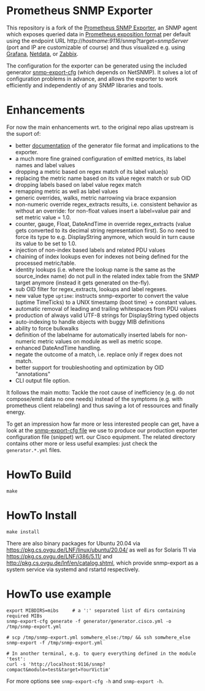 # Prometheus SNMP Exporter

This repository is a fork of the [Prometheus SNMP Exporter](https://github.com/prometheus/snmp_exporter), an SNMP agent which exposes queried data in [Prometheus exposition format](https://prometheus.io/docs/instrumenting/exposition_formats/) per default using the endpoint URL http://_hostname:9116_/snmp?target=_snmpServer_ (port and IP are customizable of course) and thus visualized e.g. using [Grafana](https://grafana.com/), [Netdata](https://www.netdata.cloud/), or [Zabbix](https://www.zabbix.com/).

The configuration for the exporter can be generated using the included
generator [snmp-export-cfg](generator/) (which depends on NetSNMP). It solves a lot of
configuration problems in advance, and allows the exporter to work efficiently
and independently of any SNMP libraries and tools.

# Enhancements
For now the main enhancements wrt. to the original repo alias upstream is the suport of:
- better [documentation](generator/) of the generator file format and implications to the exporter.
- a much more fine grained configuration of emitted metrics, its label names and label values
- dropping a metric based on regex match of its label value(s)
- replacing the metric name based on its value regex match or sub OID
- dropping labels based on label value regex match
- remapping metric as well as label values
- generic overrides, walks, metric narrowing via brace expansion
- non-numeric override regex\_extracts results, i.e. consistent behavior as without an override: for non-float values insert a label=value pair and set metric value = 1.0.
- counter, gauge, Float, DateAndTime in override regex\_extracts (value gets converted to its decimal string representation first). So no need to force its type to e.g. DisplayString anymore, which would in turn cause its value to be set to 1.0.
- injection of non-index based labels and related PDU values
- chaining of index lookups even for indexes not being defined for the processed metric/table.
- identity lookups (i.e. where the lookup name is the same as the source\_index name) do not pull in the related index table from the SNMP target anymore (instead it gets generated on the-fly).
- sub OID filter for regex\_extracts, lookups and label regexes.
- new value type `uptime`: instructs snmp-exporter to convert the value (uptime TimeTicks) to a UNIX timestamp (boot time) -> constant values.
- automatic removal of leading and trailing whitespaces from PDU values
- production of always valid UTF-8 strings for DisplayString typed objects
- auto-indexing to handle objects with buggy MIB definitions
- ability to force bulkwalks
- definition of the labelname for automatically inserted labels for non-numeric metric values on module as well as metric scope.
- enhanced DateAndTime handling.
- negate the outcome of a match, i.e. replace only if regex does not match.
- better support for troubleshooting and optimization by OID "annotations"
- CLI output file option.

It follows the main motto: Tackle the root cause of inefficiency (e.g. do not compose/emit data no one needs) instead of the symptoms (e.g. with prometheus client relabeling) and thus saving a lot of ressources and finally energy.

To get an impression how far more or less interested people can get, have a look at the [snmp-export-cfg file](generator/generator.cisco.yml) we use to produce our production exporter configuration file (snippet) wrt. our Cisco equipment. The related directory contains other more or less useful examples: just check the `generator.*.yml` files.


# HowTo Build
```
make
```

# HowTo Install
```
make install
```
There are also binary packages for Ubuntu 20.04 via https://pkg.cs.ovgu.de/LNF/linux/ubuntu/20.04/ as well as for Solaris 11 via https://pkg.cs.ovgu.de/LNF/i386/5.11/ and http://pkg.cs.ovgu.de/lnf/en/catalog.shtml, which provide snmp-export as a system service via systemd and rstartd respectively.


# HowTo use example
```
export MIBDIRS=mibs		# a ':' separated list of dirs containing required MIBs
snmp-export-cfg generate -f generator/generator.cisco.yml -o /tmp/snmp-export.yml

# scp /tmp/snmp-export.yml somwhere_else:/tmp/ && ssh somwhere_else
snmp-export -f /tmp/snmp-export.yml

# In another terminal, e.g. to query everything defined in the module 'test':
curl -s 'http://localhost:9116/snmp?compact&module=test&target=YourVictim'
```

For more options see `snmp-export-cfg -h` and `snmp-export -h`.

